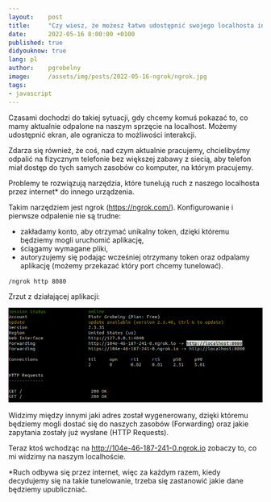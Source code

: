 ```yaml
---
layout:    post
title:     "Czy wiesz, że możesz łatwo udostępnić swojego localhosta innym osobom (ngrok)?"
date:      2022-05-16 8:00:00 +0100
published: true
didyouknow: true
lang: pl
author:    pgrobelny
image:     /assets/img/posts/2022-05-16-ngrok/ngrok.jpg
tags:
- javascript
---
```


Czasami dochodzi do takiej sytuacji, gdy chcemy komuś pokazać to, co mamy aktualnie odpalone na naszym sprzęcie na localhost. Możemy udostępnić ekran, ale ogranicza to możliwości interakcji.

Zdarza się również, że coś, nad czym aktualnie pracujemy, chcielibyśmy odpalić na fizycznym telefonie bez większej zabawy z siecią, aby telefon miał dostęp do tych samych zasobów co komputer, na którym pracujemy.

Problemy te rozwiązują narzędzia, które tunelują ruch z naszego localhosta przez internet* do innego urządzenia.

Takim narzędziem jest ngrok (https://ngrok.com/). Konfigurowanie i pierwsze odpalenie nie są trudne:
* zakładamy konto, aby otrzymać unikalny token, dzięki któremu będziemy mogli uruchomić aplikację,
* ściągamy wymagane pliki,
* autoryzujemy się podając wcześniej otrzymany token oraz odpalamy aplikację (możemy przekazać który port chcemy tunelować).

```bash
/ngrok http 8080
```


Zrzut z działającej aplikacji:

![2022-05-16-ngrok-commandpline.png](/assets/img/posts/2022-05-16-ngrok/ngrok-command-line.png)


Widzimy między innymi jaki adres został wygenerowany, dzięki któremu będziemy mogli dostać się do naszych zasobów (Forwarding) oraz jakie zapytania zostały już wysłane (HTTP Requests).

Teraz ktoś wchodząc na http://104e-46-187-241-0.ngrok.io zobaczy to, co mi widzimy na naszym localhoście.



*Ruch odbywa się przez internet, więc za każdym razem, kiedy decydujemy się na takie tunelowanie, trzeba się zastanowić jakie dane będziemy upubliczniać.
